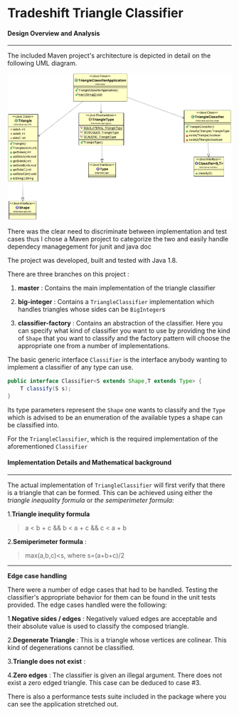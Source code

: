 # Tradeshift Triangle Classifier
#### Design Overview and Analysis
____________________________________________
The included Maven project's architecture is depicted in detail on the following UML diagram.

![alt text](https://github.com/tonyflow/tradeshift/blob/master/classifier-class-diagram.png "Class Diagram")

There was the clear need to discriminate between implementation and test cases thus I chose a Maven project to categorize the two and easily handle dependecy managegement for junit and java doc

The project was developed, built and tested with Java 1.8.

There are three branches on this project :

1. **master** : Contains the main implementation of the triangle classifier

2. **big-integer** : Contains a `TriangleClassifier` implementation which handles triangles whose sides can be `BigInteger`s

3. **classifier-factory** : Contains an abstraction of the classifier. Here you can specify what kind of classifier you want to use by providing the kind of `Shape` that you want to classify and the factory pattern will choose the appropriate one from a number of implementations.


The basic generic interface `Classifier` is the interface anybody wanting to implement a classifier of any type can use.

```java
public interface Classifier<S extends Shape,T extends Type> {
	T classify(S s);
}
```


Its type parameters represent the `Shape` one wants to classify and the `Type` which is advised to be an enumeration of the available types a shape can be classified into.

For the `TriangleClassifier`, which is the required implementation of the aforementioned `Classifier`



#### Implementation Details and Mathematical background
____________________________________________
The actual implementation of `TriangleClassifier` will first verify that there is a triangle that can be formed. This can be achieved using either the *triangle inequality formula* or *the semiperimeter formula*:

1.**Triangle inequlity formula** 
>  a < b + c && b < a + c && c < a + b

2.**Semiperimeter formula** : 
> max(a,b,c)<s, where s=(a+b+c)/2
_________________________________
**Edge case handling**

There were a number of edge cases that had to be handled. Testing the classifier's appropriate behavior for them can be found in the unit tests provided.
The edge cases handled were the following: 

1.**Negative sides / edges** : Negatively valued edges are acceptable and their absolute value is used to classify the composed triangle.

2.**Degenerate Triangle** : This is a triangle whose vertices are colinear. This kind of degenerations cannot be classified.

3.**Triangle does not exist** : 

4.**Zero edges** : The classifier is given an illegal argument. There does not exist a zero edged triangle. This case can be deduced to case \#3.

There is also a performance tests suite included in the package where you can see the application stretched out.